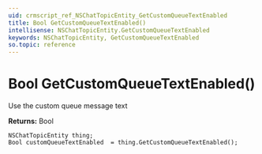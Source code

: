 ```yaml
---
uid: crmscript_ref_NSChatTopicEntity_GetCustomQueueTextEnabled
title: Bool GetCustomQueueTextEnabled()
intellisense: NSChatTopicEntity.GetCustomQueueTextEnabled
keywords: NSChatTopicEntity, GetCustomQueueTextEnabled
so.topic: reference
---
```


# Bool GetCustomQueueTextEnabled()

Use the custom queue message text

**Returns:** Bool

```crmscript
NSChatTopicEntity thing;
Bool customQueueTextEnabled  = thing.GetCustomQueueTextEnabled();
```

